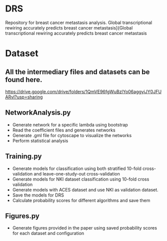 # DRS
Repository for breast cancer metastasis analysis.
Global transcriptional rewiring accurately predicts breast cancer metastasis]{Global transcriptional rewiring accurately predicts breast cancer metastasis
# Dataset
## All the intermediary files and datasets can be found here.
https://drive.google.com/drive/folders/1QmVE96fgWuBzlYo06aggyiJY0JFUARvl?usp=sharing
## NetworkAnalysis.py
- Generate network for a specific lambda using bootstrap
- Read the coefficient files and generates networks
- Generate .gml file for cytoscape to visualize the networks
- Perform statistical analysis

## Training.py
- Generate models for classification using both stratified 10-fold cross-validation and leave-one-study-out cross-validation
- Generate models for NKI dataset classification using 10-fold cross validation
- Generate models with ACES dataset and use NKI as validation dataset.
- Save the models for DRS
- Calculate probability scores for different algorithms and save them

## Figures.py
- Generate figures provided in the paper using saved probability scores for each dataset and configuration

